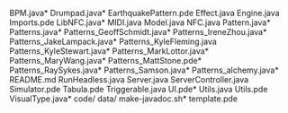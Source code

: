 BPM.java*
Drumpad.java*
EarthquakePattern.pde
Effect.java
Engine.java
Imports.pde
LibNFC.java*
MIDI.java
Model.java
NFC.java
Pattern.java*
Patterns.java*
Patterns_GeoffSchmidt.java*
Patterns_IreneZhou.java*
Patterns_JakeLampack.java*
Patterns_KyleFleming.java
Patterns_KyleStewart.java*
Patterns_MarkLottor.java*
Patterns_MaryWang.java*
Patterns_MattStone.pde*
Patterns_RaySykes.java*
Patterns_Samson.java*
Patterns_alchemy.java*
README.md
RunHeadless.java
Server.java
ServerController.java
Simulator.pde
Tabula.pde
Triggerable.java
UI.pde*
Utils.java
Utils.pde
VisualType.java*
code/
data/
make-javadoc.sh*
template.pde
